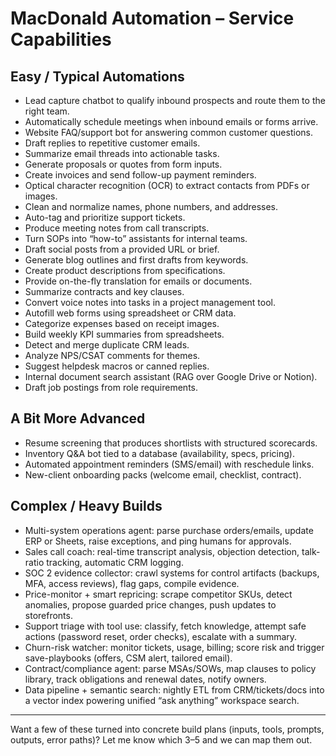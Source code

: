 ﻿# MacDonald Automation – Service Capabilities

## Easy / Typical Automations

- Lead capture chatbot to qualify inbound prospects and route them to the right team.
- Automatically schedule meetings when inbound emails or forms arrive.
- Website FAQ/support bot for answering common customer questions.
- Draft replies to repetitive customer emails.
- Summarize email threads into actionable tasks.
- Generate proposals or quotes from form inputs.
- Create invoices and send follow-up payment reminders.
- Optical character recognition (OCR) to extract contacts from PDFs or images.
- Clean and normalize names, phone numbers, and addresses.
- Auto-tag and prioritize support tickets.
- Produce meeting notes from call transcripts.
- Turn SOPs into “how-to” assistants for internal teams.
- Draft social posts from a provided URL or brief.
- Generate blog outlines and first drafts from keywords.
- Create product descriptions from specifications.
- Provide on-the-fly translation for emails or documents.
- Summarize contracts and key clauses.
- Convert voice notes into tasks in a project management tool.
- Autofill web forms using spreadsheet or CRM data.
- Categorize expenses based on receipt images.
- Build weekly KPI summaries from spreadsheets.
- Detect and merge duplicate CRM leads.
- Analyze NPS/CSAT comments for themes.
- Suggest helpdesk macros or canned replies.
- Internal document search assistant (RAG over Google Drive or Notion).
- Draft job postings from role requirements.

## A Bit More Advanced

- Resume screening that produces shortlists with structured scorecards.
- Inventory Q&A bot tied to a database (availability, specs, pricing).
- Automated appointment reminders (SMS/email) with reschedule links.
- New-client onboarding packs (welcome email, checklist, contract).

## Complex / Heavy Builds

- Multi-system operations agent: parse purchase orders/emails, update ERP or Sheets, raise exceptions, and ping humans for approvals.
- Sales call coach: real-time transcript analysis, objection detection, talk-ratio tracking, automatic CRM logging.
- SOC 2 evidence collector: crawl systems for control artifacts (backups, MFA, access reviews), flag gaps, compile evidence.
- Price-monitor + smart repricing: scrape competitor SKUs, detect anomalies, propose guarded price changes, push updates to storefronts.
- Support triage with tool use: classify, fetch knowledge, attempt safe actions (password reset, order checks), escalate with a summary.
- Churn-risk watcher: monitor tickets, usage, billing; score risk and trigger save-playbooks (offers, CSM alert, tailored email).
- Contract/compliance agent: parse MSAs/SOWs, map clauses to policy library, track obligations and renewal dates, notify owners.
- Data pipeline + semantic search: nightly ETL from CRM/tickets/docs into a vector index powering unified “ask anything” workspace search.

---

Want a few of these turned into concrete build plans (inputs, tools, prompts, outputs, error paths)? Let me know which 3–5 and we can map them out.
